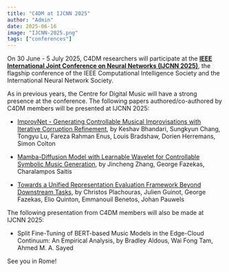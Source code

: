 ```yaml
---
title: "C4DM at IJCNN 2025"
author: "Admin"
date: 2025-06-16
image: "IJCNN-2025.png"
tags: ["conferences"]
---
```



On 30 June - 5 July 2025, C4DM researchers will participate at the <b>[IEEE International Joint Conference on Neural Networks (IJCNN 2025)](https://2025.ijcnn.org/)</b>, the flagship conference of the IEEE Computational Intelligence Society and the International Neural Network Society. 

As in previous years, the Centre for Digital Music will have a strong presence at the conference. The following papers authored/co-authored by C4DM members will be presented at IJCNN 2025:

* [ImprovNet - Generating Controllable Musical Improvisations with Iterative Corruption Refinement](https://arxiv.org/abs/2502.04522), by Keshav Bhandari, Sungkyun Chang, Tongyu Lu, Fareza Rahman Enus, Louis Bradshaw, Dorien Herremans, Simon Colton

* [Mamba-Diffusion Model with Learnable Wavelet for Controllable Symbolic Music Generation](https://arxiv.org/abs/2505.03314), by Jincheng Zhang, George Fazekas, Charalampos Saitis

* [Towards a Unified Representation Evaluation Framework Beyond Downstream Tasks](https://arxiv.org/abs/2505.06224), by Christos Plachouras, Julien Guinot, George Fazekas, Elio Quinton, Emmanouil Benetos, Johan Pauwels


The following presentation from C4DM members will also be made at IJCNN 2025:

* Split Fine-Tuning of BERT-based Music Models in the Edge-Cloud Continuum: An Empirical Analysis, by Bradley Aldous, Wai Fong Tam, Ahmed M. A. Sayed


See you in Rome!
